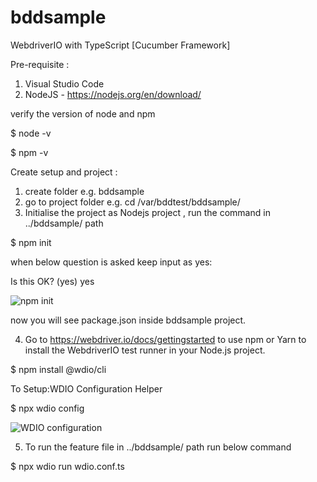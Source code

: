 # bddsample

WebdriverIO with TypeScript [Cucumber Framework]

Pre-requisite :
1. Visual Studio Code
2. NodeJS - https://nodejs.org/en/download/

verify the version of node and npm

$ node -v

$ npm -v

Create setup and project :
1. create folder e.g. bddsample
2. go to project folder e.g. cd /var/bddtest/bddsample/
3. Initialise the project as Nodejs project , run the command in ../bddsample/ path

 $ npm init
 
 when below question is asked keep input as yes:
 
 Is this OK? (yes) yes
 
 ![npm init](https://user-images.githubusercontent.com/86867719/124349053-e255f580-dc0a-11eb-8780-fda7cb647953.png)

 now you will see package.json inside bddsample project.

4. Go to https://webdriver.io/docs/gettingstarted
 to use  npm or Yarn to install the WebdriverIO test runner in your Node.js project.
 
 $ npm install @wdio/cli
 
 To Setup:WDIO Configuration Helper
 
 $ npx wdio config
 
  ![WDIO configuration](https://user-images.githubusercontent.com/86867719/124349126-48427d00-dc0b-11eb-90b7-e06f11413bd3.png)


5. To run the feature file in ../bddsample/ path run below command

$ npx wdio run wdio.conf.ts

